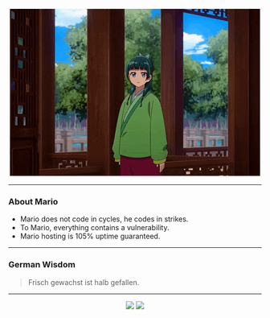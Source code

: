 <p align="center">
  <img src="assets/maomao.gif" />
</p>

---

### About Mario
- Mario does not code in cycles, he codes in strikes.
- To Mario, everything contains a vulnerability.
- Mario hosting is 105% uptime guaranteed.

---

### German Wisdom
> Frisch gewachst ist halb gefallen.

---

<p align="center">
  <a>
    <img height="180em" src="https://github-readme-stats-eight-theta.vercel.app/api?username=Torfkopp&show_icons=true&theme=dark&include_all_commits=true&count_private=true"/>
  </a>
  <a href="https://github.com/Torfkopp?tab=repositories">
    <img height="180em" src="https://github-readme-stats-eight-theta.vercel.app/api/top-langs/?username=torfkopp&layout=compact&theme=dark&langs_count=8&hide=java"/>
  </a>
</p>
